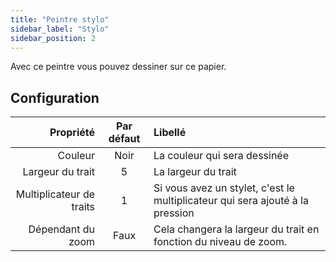 ```yaml
---
title: "Peintre stylo"
sidebar_label: "Stylo"
sidebar_position: 2
---
```



Avec ce peintre vous pouvez dessiner sur ce papier.

## Configuration

|                Propriété | Par défaut | Libellé                                                                       |
| ------------------------:|:----------:|:----------------------------------------------------------------------------- |
|                  Couleur |    Noir    | La couleur qui sera dessinée                                                  |
|         Largeur du trait |     5      | La largeur du trait                                                           |
| Multiplicateur de traits |     1      | Si vous avez un stylet, c'est le multiplicateur qui sera ajouté à la pression |
|        Dépendant du zoom |    Faux    | Cela changera la largeur du trait en fonction du niveau de zoom.              |
